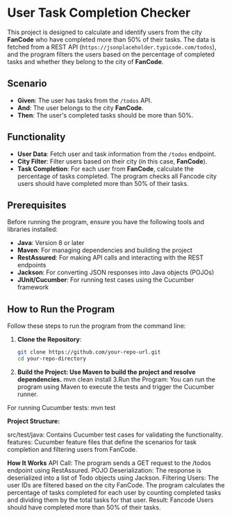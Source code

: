 # User Task Completion Checker

This project is designed to calculate and identify users from the city **FanCode** who have completed more than 50% of their tasks. The data is fetched from a REST API (`https://jsonplaceholder.typicode.com/todos`), and the program filters the users based on the percentage of completed tasks and whether they belong to the city of **FanCode**.

## Scenario

- **Given**: The user has tasks from the `/todos` API.
- **And**: The user belongs to the city **FanCode**.
- **Then**: The user's completed tasks should be more than 50%.

## Functionality

- **User Data**: Fetch user and task information from the `/todos` endpoint.
- **City Filter**: Filter users based on their city (in this case, **FanCode**).
- **Task Completion**: For each user from **FanCode**, calculate the percentage of tasks completed. The program checks all Fancode city users should have completed more than 50% of their tasks.

## Prerequisites

Before running the program, ensure you have the following tools and libraries installed:

- **Java**: Version 8 or later
- **Maven**: For managing dependencies and building the project
- **RestAssured**: For making API calls and interacting with the REST endpoints
- **Jackson**: For converting JSON responses into Java objects (POJOs)
- **JUnit/Cucumber**: For running test cases using the Cucumber framework

## How to Run the Program

Follow these steps to run the program from the command line:

1. **Clone the Repository**:
   ```bash
   git clone https://github.com/your-repo-url.git
   cd your-repo-directory
2. **Build the Project: Use Maven to build the project and resolve dependencies.**
   mvn clean install
3.Run the Program: You can run the program using Maven to execute the tests and trigger the Cucumber runner.

For running Cucumber tests:
mvn test

**Project Structure:**

src/test/java:
Contains Cucumber test cases for validating the functionality.
features:
Cucumber feature files that define the scenarios for task completion and filtering users from FanCode.

**How It Works**
API Call: The program sends a GET request to the /todos endpoint using RestAssured.
POJO Deserialization: The response is deserialized into a list of Todo objects using Jackson.
Filtering Users:
The user IDs are filtered based on the city FanCode.
The program calculates the percentage of tasks completed for each user by counting completed tasks and dividing them by the total tasks for that user.
Result: Fancode Users should have completed more than 50% of their tasks.
